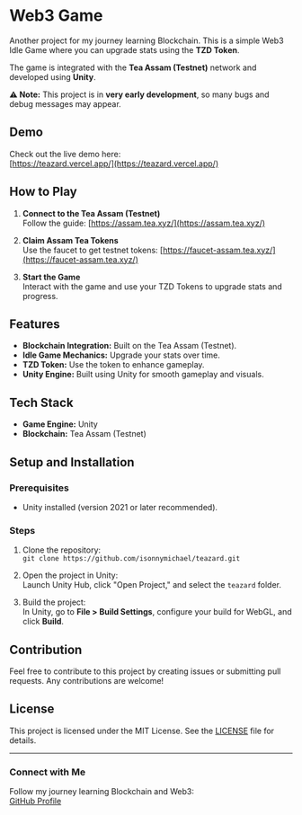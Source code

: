 # Web3 Game

Another project for my journey learning Blockchain. This is a simple Web3 Idle Game where you can upgrade stats using the **TZD Token**.

The game is integrated with the **Tea Assam (Testnet)** network and developed using **Unity**.

**⚠ Note:** This project is in **very early development**, so many bugs and debug messages may appear.

## Demo

Check out the live demo here:  
[https://teazard.vercel.app/](https://teazard.vercel.app/)

## How to Play

1. **Connect to the Tea Assam (Testnet)**  
   Follow the guide: [https://assam.tea.xyz/](https://assam.tea.xyz/)

2. **Claim Assam Tea Tokens**  
   Use the faucet to get testnet tokens: [https://faucet-assam.tea.xyz/](https://faucet-assam.tea.xyz/)

3. **Start the Game**  
   Interact with the game and use your TZD Tokens to upgrade stats and progress.

## Features

- **Blockchain Integration:** Built on the Tea Assam (Testnet).  
- **Idle Game Mechanics:** Upgrade your stats over time.  
- **TZD Token:** Use the token to enhance gameplay.  
- **Unity Engine:** Built using Unity for smooth gameplay and visuals.

## Tech Stack

- **Game Engine:** Unity  
- **Blockchain:** Tea Assam (Testnet)  

## Setup and Installation

### Prerequisites

- Unity installed (version 2021 or later recommended).

### Steps

1. Clone the repository:  
   `git clone https://github.com/isonnymichael/teazard.git`

2. Open the project in Unity:  
   Launch Unity Hub, click "Open Project," and select the `teazard` folder.

3. Build the project:  
   In Unity, go to **File > Build Settings**, configure your build for WebGL, and click **Build**.

## Contribution

Feel free to contribute to this project by creating issues or submitting pull requests. Any contributions are welcome!

## License

This project is licensed under the MIT License. See the [LICENSE](LICENSE) file for details.

---

### Connect with Me

Follow my journey learning Blockchain and Web3:  
[GitHub Profile](https://github.com/isonnymichael)
